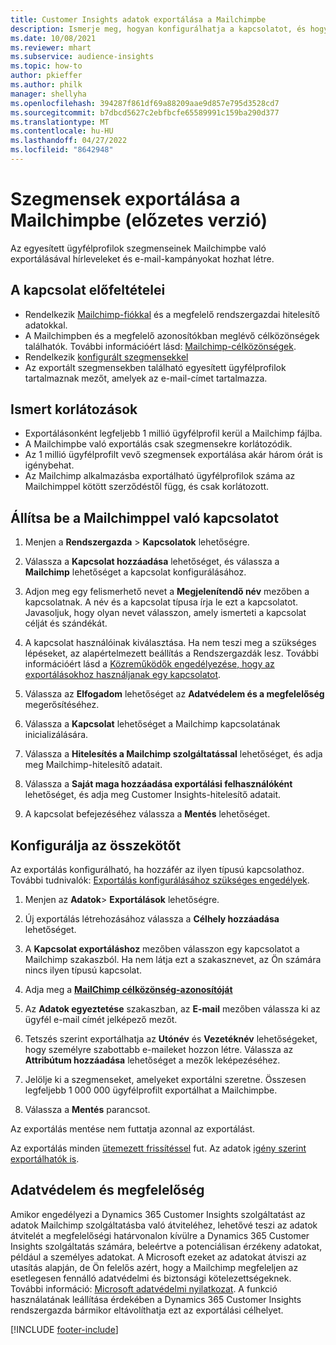 ```yaml
---
title: Customer Insights adatok exportálása a Mailchimpbe
description: Ismerje meg, hogyan konfigurálhatja a kapcsolatot, és hogyan exportálhatja a Mailchimpbe.
ms.date: 10/08/2021
ms.reviewer: mhart
ms.subservice: audience-insights
ms.topic: how-to
author: pkieffer
ms.author: philk
manager: shellyha
ms.openlocfilehash: 394287f861df69a88209aae9d857e795d3528cd7
ms.sourcegitcommit: b7dbcd5627c2ebfbcfe65589991c159ba290d377
ms.translationtype: MT
ms.contentlocale: hu-HU
ms.lasthandoff: 04/27/2022
ms.locfileid: "8642948"
---
```

# <a name="export-segments-to-mailchimp-preview"></a>Szegmensek exportálása a Mailchimpbe (előzetes verzió)

Az egyesített ügyfélprofilok szegmenseinek Mailchimpbe való exportálásával hírleveleket és e-mail-kampányokat hozhat létre.

## <a name="prerequisites-for-connection"></a>A kapcsolat előfeltételei

-   Rendelkezik [Mailchimp-fiókkal](https://mailchimp.com/) és a megfelelő rendszergazdai hitelesítő adatokkal.
-   A Mailchimpben és a megfelelő azonosítókban meglévő célközönségek találhatók. További információért lásd: [Mailchimp-célközönségek](https://mailchimp.com/help/create-audience/).
-   Rendelkezik [konfigurált szegmensekkel](segments.md)
-   Az exportált szegmensekben található egyesített ügyfélprofilok tartalmaznak mezőt, amelyek az e-mail-címet tartalmazza.

## <a name="known-limitations"></a>Ismert korlátozások

- Exportálásonként legfeljebb 1 millió ügyfélprofil kerül a Mailchimp fájlba.
- A Mailchimpbe való exportálás csak szegmensekre korlátozódik.
- Az 1 millió ügyfélprofilt vevő szegmensek exportálása akár három órát is igénybehat. 
- Az Mailchimp alkalmazásba exportálható ügyfélprofilok száma az Mailchimppel kötött szerződéstől függ, és csak korlátozott.

## <a name="set-up-connection-to-mailchimp"></a>Állítsa be a Mailchimppel való kapcsolatot

1. Menjen a **Rendszergazda** > **Kapcsolatok** lehetőségre.

1. Válassza a **Kapcsolat hozzáadása** lehetőséget, és válassza a **Mailchimp** lehetőséget a kapcsolat konfigurálásához.

1. Adjon meg egy felismerhető nevet a **Megjelenítendő név** mezőben a kapcsolatnak. A név és a kapcsolat típusa írja le ezt a kapcsolatot. Javasoljuk, hogy olyan nevet válasszon, amely ismerteti a kapcsolat célját és szándékát.

1. A kapcsolat használóinak kiválasztása. Ha nem teszi meg a szükséges lépéseket, az alapértelmezett beállítás a Rendszergazdák lesz. További információért lásd a [Közreműködők engedélyezése, hogy az exportálásokhoz használjanak egy kapcsolatot](connections.md#allow-contributors-to-use-a-connection-for-exports).

1. Válassza az **Elfogadom** lehetőséget az **Adatvédelem és a megfelelőség** megerősítéséhez.

1. Válassza a **Kapcsolat** lehetőséget a Mailchimp kapcsolatának inicializálására.

1. Válassza a **Hitelesítés a Mailchimp szolgáltatással** lehetőséget, és adja meg Mailchimp-hitelesítő adatait.

1. Válassza a **Saját maga hozzáadása exportálási felhasználóként** lehetőséget, és adja meg Customer Insights-hitelesítő adatait.

1. A kapcsolat befejezéséhez válassza a **Mentés** lehetőséget. 

## <a name="configure-the-connector"></a>Konfigurálja az összekötőt

Az exportálás konfigurálható, ha hozzáfér az ilyen típusú kapcsolathoz. További tudnivalók: [Exportálás konfigurálásához szükséges engedélyek](export-destinations.md#set-up-a-new-export).

1. Menjen az **Adatok**> **Exportálások** lehetőségre.

1. Új exportálás létrehozásához válassza a **Célhely hozzáadása** lehetőséget.

1. A **Kapcsolat exportáláshoz** mezőben válasszon egy kapcsolatot a Mailchimp szakaszból. Ha nem látja ezt a szakasznevet, az Ön számára nincs ilyen típusú kapcsolat.

1. Adja meg a **[MailChimp célközönség-azonosítóját](https://mailchimp.com/help/find-audience-id/)**

1. Az **Adatok egyeztetése** szakaszban, az **E-mail** mezőben válassza ki az ügyfél e-mail címét jelképező mezőt. 

1. Tetszés szerint exportálhatja az **Utónév** és **Vezetéknév** lehetőségeket, hogy személyre szabottabb e-maileket hozzon létre. Válassza az **Attribútum hozzáadása** lehetőséget a mezők leképezéséhez.

1. Jelölje ki a szegmenseket, amelyeket exportálni szeretne. Összesen legfeljebb 1 000 000 ügyfélprofilt exportálhat a Mailchimpbe.

1. Válassza a **Mentés** parancsot.

Az exportálás mentése nem futtatja azonnal az exportálást.

Az exportálás minden [ütemezett frissítéssel](system.md#schedule-tab) fut. Az adatok [igény szerint exportálhatók is](export-destinations.md#run-exports-on-demand). 

## <a name="data-privacy-and-compliance"></a>Adatvédelem és megfelelőség

Amikor engedélyezi a Dynamics 365 Customer Insights szolgáltatást az adatok Mailchimp szolgáltatásba való átviteléhez, lehetővé teszi az adatok átvitelét a megfelelőségi határvonalon kívülre a Dynamics 365 Customer Insights szolgáltatás számára, beleértve a potenciálisan érzékeny adatokat, például a személyes adatokat. A Microsoft ezeket az adatokat átviszi az utasítás alapján, de Ön felelős azért, hogy a Mailchimp megfeleljen az esetlegesen fennálló adatvédelmi és biztonsági kötelezettségeknek. További információ: [Microsoft adatvédelmi nyilatkozat](https://go.microsoft.com/fwlink/?linkid=396732).
A funkció használatának leállítása érdekében a Dynamics 365 Customer Insights rendszergazda bármikor eltávolíthatja ezt az exportálási célhelyet.

[!INCLUDE [footer-include](includes/footer-banner.md)]
